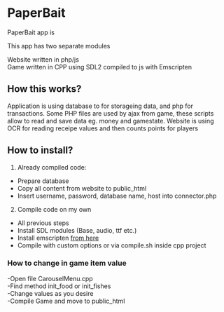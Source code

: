 # PaperBait

PaperBait app is <br/>

This app has two separate modules<br/>

Website written in php/js<br/>
Game written in CPP using SDL2 compiled to js with Emscripten<br/>

## How this works?

Application is using database to for storageing data, and php for transactions.
Some PHP files are used by ajax from game, these scripts allow to read and save data eg. money and gamestate.
Website is using OCR for reading receipe values and then counts points for players

## How to install?

1. Already compiled code:<br/>
- Prepare database<br/>
- Copy all content from website to public_html<br/>
- Insert username, password, database name, host into connector.php<br/>
2. Compile code on my own<br/>
- All previous steps<br/>
- Install SDL modules (Base, audio, ttf etc.)<br/>
- Install emscripten [from here](https://emscripten.org)<br/>
- Compile with custom options or via compile.sh inside cpp project<br/>
    

### How to change in game item value
-Open file CarouselMenu.cpp<br/>
-Find method init_food or init_fishes<br/>
-Change values as you desire<br/>
-Compile Game and move to public_html<br/>
